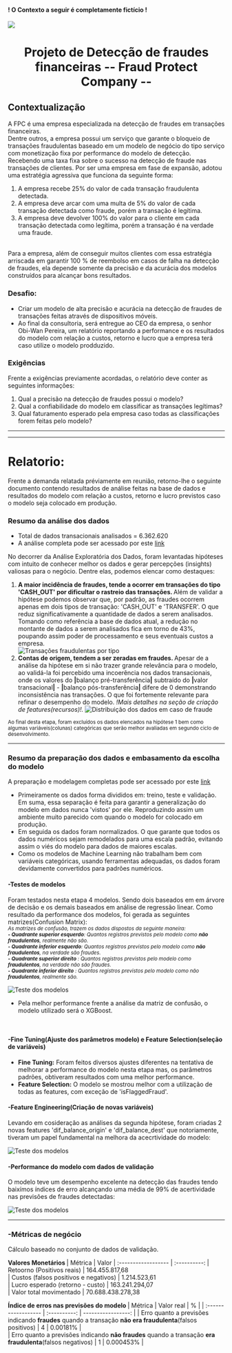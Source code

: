 #### ! O Contexto a seguir é completamente fictício !

![](https://www.bosch.com.br/media/stories/aiot/cyber_security/cyber_security_bosch_banner.png)
# <center> Projeto de Detecção de fraudes financeiras -- Fraud Protect Company -- </center>

## Contextualização
<p>A FPC é uma empresa especializada na detecção de fraudes em transações financeiras. <br>
Dentre outros, a empresa possui um serviço que garante o bloqueio de transações fraudulentas baseado em um modelo de negócio do tipo serviço com monetização fixa por performance do modelo de detecção. Recebendo uma taxa fixa sobre o sucesso na detecção de fraude nas transações de clientes. Por ser uma empresa em fase de expansão, adotou uma estratégia agressiva que funciona da seguinte forma: </p>

1. A empresa recebe 25% do valor de cada transação fraudulenta detectada. 
2. A empresa deve arcar com uma multa de 5% do valor de cada transação detectada como fraude, porém a transação é legítima. 
3. A empresa deve devolver 100% do valor para o cliente em cada transação detectada como legítima, porém a transação é na verdade uma fraude. 

<p><br> Para a empresa, além de conseguir muitos clientes com essa estratégia arriscada em garantir 100 % de reembolso  em casos de falha na detecção de fraudes, ela depende somente da precisão e da acurácia dos modelos construídos para alcançar bons resultados. </p>

### Desafio:
- Criar um modelo de alta precisão e acurácia na detecção de fraudes de transações feitas através de dispositivos móveis.
- Ao final da consultoria, será entregue ao CEO da empresa, o senhor Obi-Wan Pereira, um relatório reportando a performance e os resultados do modelo com relação a custos, retorno e lucro que a empresa terá caso utilize o modelo prodduzido.

### Exigências
Frente a exigências previamente acordadas, o relatório deve conter as seguintes informações:
1. Qual a precisão na detecção de fraudes possui o modelo?
2. Qual a confiabilidade do modelo em classificar as transações legítimas?
3. Qual faturamento esperado pela empresa caso todas as classificações forem feitas pelo modelo?

---
---

# Relatorio:
<p>Frente a demanda relatada préviamente em reunião, retorno-lhe o seguinte documento contendo resultados de análise feitas na base de dados e resultados do modelo com relação a custos, retorno e lucro previstos caso o modelo seja colocado em produção.</p>



### Resumo da análise dos dados
- Total de dados transacionais analisados = 6.362.620
- A análise completa pode ser acessado por este [link](https://github.com/rsantosluan/fraud_detect/blob/master/Jnotebooks/eda.ipynb)
<p>No decorrer da Análise Exploratória dos Dados, foram levantadas hipóteses com intuito de conhecer melhor os dados e gerar percepções (insights) valiosas para o negócio. Dentre elas, podemos elencar como destaques:

1. <b>A maior incidência de fraudes, tende a ocorrer em transações do tipo 'CASH_OUT' por dificultar o rastreio das transações. </b>
    Além de validar a hipótese podemos observar que, por padrão, as fraudes ocorrem apenas em dois tipos de transação: 'CASH_OUT' e 'TRANSFER'. O que reduz significativamente a quantidade de dados a serem analisados. Tomando como referência a base de dados atual, a redução no montante de dados a serem analisados fica em torno de 43%, poupando assim poder de processamento e seus eventuais custos a empresa. </br>
![Transações fraudulentas por tipo](/img/h1.png)
2. <b>Contas de origem, tendem a ser zeradas em fraudes. </b>
    Apesar de a análise da hipótese em si não trazer grande relevância para o modelo, ao validá-la foi percebido uma incoerência nos dados transacionais, onde os valores do <b>|</b>balanço pré-transferência<b>|</b> subtraído do <b>|</b>valor transacional<b>|</b> - <b>|</b>balanço pós-transferência<b>|</b> difere de 0 demonstrando inconsistência nas transações. O que foi fortemente relevante para refinar o desempenho do modelo. <i>!Mais detalhes na seção de criação de features(recursos)!.</i>
![Distribuição dos dados em caso de fraude](/img/h2.png)
 </p>

 <sub> Ao final desta etapa, foram excluídos os dados elencados na hipótese 1 bem como algumas variáveis(colunas) categóricas que serão melhor avaliadas em segundo ciclo de desenvolvimento.</sub>

---

### Resumo da preparação dos dados e embasamento da escolha do modelo
A preparação e modelagem completas pode ser acessado por este [link](https://github.com/rsantosluan/fraud_detect/blob/master/Jnotebooks/EDA_basica-C2.ipynb)

- Primeiramente os dados forma divididos em: treino, teste e validação. Em suma, essa separação é feita para garantir a generalização do modelo em dados nunca 'vistos' por ele. Reproduzindo assim um ambiente muito parecido com quando o modelo for colocado em produção.
- Em seguida os dados foram normalizados. O que garante que todos os dados numéricos sejam remodelados para uma escala padrão, evitando assim o viés do modelo para dados de maiores escalas.
- Como os modelos de Machine Learning não trabalham bem com variáveis categóricas, usando ferramentas adequadas, os dados foram devidamente convertidos para padrões numéricos.


#### -Testes de modelos
<p>Foram testados nesta etapa 4 modelos. Sendo dois baseados em em árvore de decisão e os demais baseados em análise de regressão linear.
Como resultado da performance dos modelos, foi gerada as seguintes matrizes(Confusion Matrix):

<br>
<sub> <i> As matrizes de confusão, trazem os dados dispostos da seguinte maneira: </br></sub>
<sub> <b>- Quadrante superior esquerdo</b>: Quantos registros previstos pelo modelo como <b>não fraudulentos</b>, realmente não são. </br> </sub>
<sub> <b>- Quadrante inferior esquerdo</b>: Quantos registros previstos pelo modelo como <b>não fraudulentos</b>, na verdade são fraudes.  </br></sub>
<sub> <b>- Quadrante superior direito</b> : Quantos registros previstos pelo modelo como <b>fraudulentos</b>, na verdade não são fraudes. </br> </sub>
<sub> <b>- Quadrante inferior direito</b> : Quantos registros previstos pelo modelo como não <b>fraudulentos</b>, realmente são. </br> </p> </sub>
</i> 

![Teste dos modelos](/img/m_perf.png)

- Pela melhor performance frente a análise da matriz de confusão, o modelo utilizado será o XGBoost.
<br>



#### -Fine Tuning(Ajuste dos parâmetros modelo) e Feature Selection(seleção de variáveis) 
<p>

- <b>Fine Tuning:</b> Foram feitos diversos ajustes diferentes na tentativa de melhorar a performance do modelo nesta etapa mas, os parâmetros padrões, obtiveram resultados com uma melhor performance. 
- <b>Feature Selection:</b> O modelo se mostrou melhor com a utilização de todas as features, com exceção de 'isFlaggedFraud'.

</p> 

#### -Feature Engineering(Criação de novas variáveis)
<p>
Levando em cosideração as análises da segunda hipótese, foram criadas 2 novas features 'dif_balance_origin' e 'dif_balance_dest' que notoriamente, tiveram um papel fundamental na melhora da acecrtividade do modelo:

![Teste dos modelos](/img/fs_perf.png)

#### -Performance do modelo com dados de validação
<p> 
O modelo teve um desempenho excelente na detecção das fraudes tendo baixímos índices de erro alcançando uma média de 99% de acertividade nas previsões de fraudes detectadas:

![Teste dos modelos](/img/mfinal_perf.png)

--- 

### -Métricas de negócio
<p> Cálculo baseado no conjunto de dados de validação. </p>


<b> Valores Monetários </b>
| Métrica                                         | Valor
| :------------------                             | :----------: 
| Retoorno (Positivos reais)                      | 164.455.817,68        
| Custos (falsos positivos e negativos)           | 1.214.523,61        
| Lucro esperado (retorno - custo)                | 163.241.294,07     
| Valor total movimentado                         | 70.688.438.278,38       


<b> Índice de erros nas previsões do modelo </b>
| Métrica                                                                                                              | Valor real   | %                  |
| :------------------                                                                                                  | :----------: | -----------------: | 
| Erro quanto a previsões indicando <b> fraudes</b> quando a transação <b>não era fraudulenta</b>(falsos positivos)    |      4       |      0.00181%      |                     
| Erro quanto a previsões indicando <b>não fraudes</b> quando a transação <b>era fraudulenta</b>(falsos negativos)      |      1       |      0.000453%    |                     

